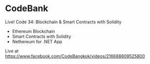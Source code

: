 # CodeBank

Live! Code 34: Blockchain & Smart Contracts with Solidity
- Ethereum Blockchain
- Smart Contracts with Solidity
- Nethereum for .NET App

Live at https://www.facebook.com/CodeBangkok/videos/216688809525800
